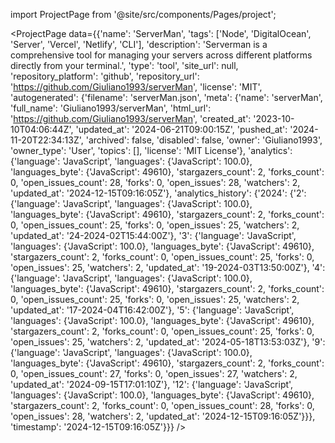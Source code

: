 
import ProjectPage from '@site/src/components/Pages/project';

<ProjectPage
    data={{'name': 'ServerMan', 'tags': ['Node', 'DigitalOcean', 'Server', 'Vercel', 'Netlify', 'CLI'], 'description': 'Serverman is a comprehensive tool for managing your servers across different platforms directly from your terminal.', 'type': 'tool', 'site_url': null, 'repository_platform': 'github', 'repository_url': 'https://github.com/Giuliano1993/serverMan', 'license': 'MIT', 'autogenerated': {'filename': 'serverMan.json', 'meta': {'name': 'serverMan', 'full_name': 'Giuliano1993/serverMan', 'html_url': 'https://github.com/Giuliano1993/serverMan', 'created_at': '2023-10-10T04:06:44Z', 'updated_at': '2024-06-21T09:00:15Z', 'pushed_at': '2024-11-20T22:34:13Z', 'archived': false, 'disabled': false, 'owner': 'Giuliano1993', 'owner_type': 'User', 'topics': [], 'license': 'MIT License'}, 'analytics': {'language': 'JavaScript', 'languages': {'JavaScript': 100.0}, 'languages_byte': {'JavaScript': 49610}, 'stargazers_count': 2, 'forks_count': 0, 'open_issues_count': 28, 'forks': 0, 'open_issues': 28, 'watchers': 2, 'updated_at': '2024-12-15T09:16:05Z'}, 'analytics_history': {'2024': {'2': {'language': 'JavaScript', 'languages': {'JavaScript': 100.0}, 'languages_byte': {'JavaScript': 49610}, 'stargazers_count': 2, 'forks_count': 0, 'open_issues_count': 25, 'forks': 0, 'open_issues': 25, 'watchers': 2, 'updated_at': '24-2024-02T15:44:00Z'}, '3': {'language': 'JavaScript', 'languages': {'JavaScript': 100.0}, 'languages_byte': {'JavaScript': 49610}, 'stargazers_count': 2, 'forks_count': 0, 'open_issues_count': 25, 'forks': 0, 'open_issues': 25, 'watchers': 2, 'updated_at': '19-2024-03T13:50:00Z'}, '4': {'language': 'JavaScript', 'languages': {'JavaScript': 100.0}, 'languages_byte': {'JavaScript': 49610}, 'stargazers_count': 2, 'forks_count': 0, 'open_issues_count': 25, 'forks': 0, 'open_issues': 25, 'watchers': 2, 'updated_at': '17-2024-04T16:42:00Z'}, '5': {'language': 'JavaScript', 'languages': {'JavaScript': 100.0}, 'languages_byte': {'JavaScript': 49610}, 'stargazers_count': 2, 'forks_count': 0, 'open_issues_count': 25, 'forks': 0, 'open_issues': 25, 'watchers': 2, 'updated_at': '2024-05-18T13:53:03Z'}, '9': {'language': 'JavaScript', 'languages': {'JavaScript': 100.0}, 'languages_byte': {'JavaScript': 49610}, 'stargazers_count': 2, 'forks_count': 0, 'open_issues_count': 27, 'forks': 0, 'open_issues': 27, 'watchers': 2, 'updated_at': '2024-09-15T17:01:10Z'}, '12': {'language': 'JavaScript', 'languages': {'JavaScript': 100.0}, 'languages_byte': {'JavaScript': 49610}, 'stargazers_count': 2, 'forks_count': 0, 'open_issues_count': 28, 'forks': 0, 'open_issues': 28, 'watchers': 2, 'updated_at': '2024-12-15T09:16:05Z'}}}, 'timestamp': '2024-12-15T09:16:05Z'}}}
/>
